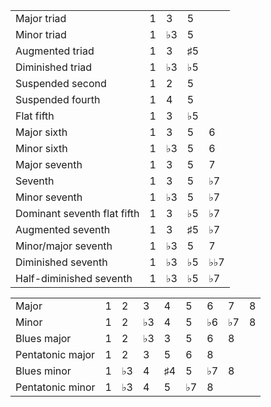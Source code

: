 

|  |  |  |  |  |
| - | - | - | - | - |
| Major triad | 1 | 3 | 5 |  |
| Minor triad | 1 | ♭3 | 5 |  |
| Augmented triad | 1 | 3 | ♯5 |  |
| Diminished triad | 1 | ♭3 | ♭5 |  |
| Suspended second | 1 | 2 | 5 |  |
| Suspended fourth | 1 | 4 | 5 |  |
| Flat fifth | 1 | 3 | ♭5 |  |
| Major sixth | 1 | 3 | 5 | 6 |
| Minor sixth | 1 | ♭3 | 5 | 6 |
| Major seventh | 1 | 3 | 5 | 7 |
| Seventh | 1 | 3 | 5 | ♭7 |
| Minor seventh | 1 | ♭3 | 5 | ♭7 |
| Dominant seventh flat fifth | 1 | 3 | ♭5 | ♭7 |
| Augmented seventh | 1 | 3 | ♯5 | ♭7 |
| Minor/major seventh | 1 | ♭3 | 5 | 7 |
| Diminished seventh | 1 | ♭3 | ♭5 | ♭♭7 |
| Half-diminished seventh | 1 | ♭3 | ♭5 | ♭7 |


|  |  |  |  |  |  |  |  |  |
| - | - | - | - | - | - | - | - | - |
| Major | 1 | 2 | 3 | 4 | 5 | 6 | 7 | 8 |
| Minor | 1 | 2 | ♭3 | 4 | 5 | ♭6 | ♭7 | 8 |
| Blues major | 1 | 2 | ♭3 | 3 | 5 | 6 | 8 |  |
| Pentatonic major | 1 | 2 | 3 | 5 | 6 | 8 |  |  |
| Blues minor | 1 | ♭3 | 4 | ♯4 | 5 | ♭7 | 8 |  |
| Pentatonic minor | 1 | ♭3 | 4 | 5 | ♭7 | 8 |  |  |
